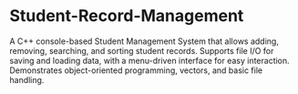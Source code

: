 # Student-Record-Management
A C++ console-based Student Management System that allows adding, removing, searching, and sorting student records. Supports file I/O for saving and loading data, with a menu-driven interface for easy interaction. Demonstrates object-oriented programming, vectors, and basic file handling.
